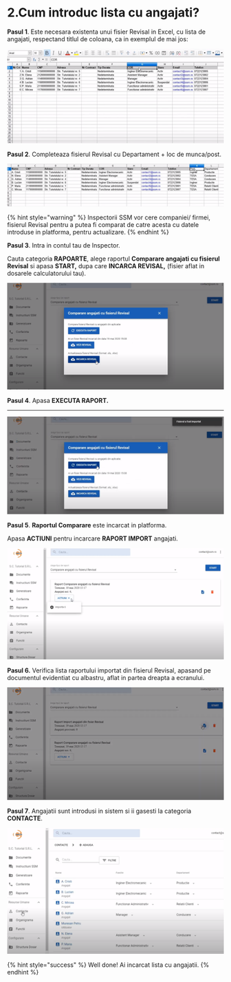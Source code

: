 # 2.Cum introduc lista cu angajati?

**Pasul 1**. Este necesara existenta unui fisier Revisal in Excel, cu lista de angajati, respectand titlul de coloana, ca in exemplul de mai jos:

![](../.gitbook/assets/image%20%287%29.png)

**Pasul 2**. Completeaza fisierul Revisal cu Departament + loc de munca/post. 



![](../.gitbook/assets/image%20%2832%29.png)



{% hint style="warning" %}
Inspectorii SSM vor cere companiei/ firmei, fisierul Revisal pentru a putea fi comparat de catre acesta cu datele introduse in platforma, pentru actualizare.
{% endhint %}



**Pasul 3**. Intra in contul tau de Inspector.

Cauta categoria **RAPOARTE**, alege raportul  **Comparare angajati cu fisierul Revisal** si apasa **START,**  dupa care **INCARCA REVISAL,** \(fisier aflat in dosarele calculatorului tau\).

![](../.gitbook/assets/image%20%2878%29.png)

**Pasul 4**. Apasa **EXECUTA RAPORT.**

 ****

![](../.gitbook/assets/image%20%2856%29.png)

**Pasul 5**. **Raportul Comparare** este incarcat in platforma. 

Apasa **ACTIUNI** pentru incarcare **RAPORT IMPORT** angajati. 

![](../.gitbook/assets/image%20%2876%29.png)

**Pasul 6.** Verifica lista raportului importat din fisierul Revisal, apasand pe documentul evidentiat cu albastru, aflat in  partea dreapta a ecranului.

![](../.gitbook/assets/image%20%28102%29.png)



**Pasul 7**. Angajatii sunt introdusi in sistem si ii gasesti la categoria **CONTACTE**.

![](../.gitbook/assets/image%20%2815%29.png)





{% hint style="success" %}
Well done! Ai incarcat lista cu angajatii.
{% endhint %}



